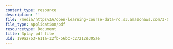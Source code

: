 ```yaml
---
content_type: resource
description: ''
file: /media/https%3A/open-learning-course-data-rc.s3.amazonaws.com/3-021j-introduction-to-modeling-and-simulation-spring-2012/199a2763611a12fb56bcc27212e305ae_d3ChB1tDMyI.pdf
file_type: application/pdf
resourcetype: Document
title: 3play pdf file
uid: 199a2763-611a-12fb-56bc-c27212e305ae
---
```


